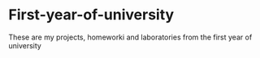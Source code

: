 # First-year-of-university
These are my projects, homeworki and laboratories from the first year of university

